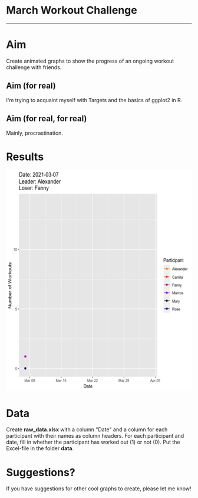 # March Workout Challenge
________

# Aim
Create animated graphs to show the progress of an ongoing workout challenge with friends.

## Aim (for real)
I'm trying to acquaint myself with Targets and the basics of ggplot2 in R.


## Aim (for real, for real)
Mainly, procrastination.

# Results

<img src="https://github.com/MarcosDemetry/March-Workout-Challenge/blob/main/graphics/animateOutput_line.gif" width="600" height="600" />

# Data
Create __raw_data.xlsx__ with a column "Date" and a column for each participant with their names as column headers. For each participant and date, fill in whether the participant has worked out (1) or not (0). Put the Excel-file in the folder __data__.

# Suggestions?
If you have suggestions for other cool graphs to create, please let me know!
